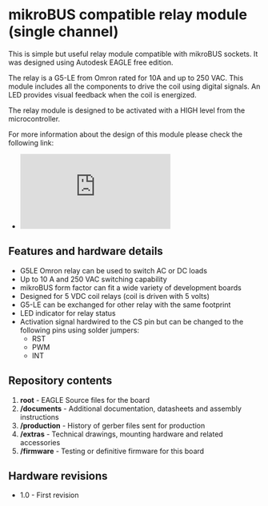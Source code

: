 # mikroBUS compatible relay module (single channel)

This is simple but useful relay module compatible with mikroBUS sockets. It was designed using Autodesk EAGLE free edition.

The relay is a G5-LE from Omron rated for 10A and up to 250 VAC. This module includes all the components to drive the coil using digital signals. An LED provides visual feedback when the coil is energized.

The relay module is designed to be activated with a HIGH level from the microcontroller.

For more information about the design of this module please check the following link:

* ![mikroBUS hardware specification](https://download.mikroe.com/documents/standards/mikrobus/mikrobus-standard-specification-v200.pdf)


## Features and hardware details

* G5LE Omron relay can be used to switch AC or DC loads
* Up to 10 A and 250 VAC switching capability
* mikroBUS form factor can fit a wide variety of development boards
* Designed for 5 VDC coil relays (coil is driven with 5 volts)
* G5-LE can be exchanged for other relay with the same footprint
* LED indicator for relay status
* Activation signal hardwired to the CS pin but can be changed to the following pins using solder jumpers:
	* RST
	* PWM
	* INT

## Repository contents

1. __root__ - EAGLE Source files for the board
2. __/documents__ - Additional documentation, datasheets and assembly instructions
3. __/production__ - History of gerber files sent for production
4. __/extras__ - Technical drawings, mounting hardware and related accessories
4. __/firmware__ - Testing or definitive firmware for this board


## Hardware revisions

* 1.0 - First revision

